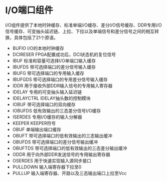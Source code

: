 <!-- IO.md --- 
;; 
;; Description: 
;; Author: Hongyi Wu(吴鸿毅)
;; Email: wuhongyi@qq.com 
;; Created: 三 8月 16 10:45:21 2017 (+0800)
;; Last-Updated: 三 8月 16 20:38:18 2017 (+0800)
;;           By: Hongyi Wu(吴鸿毅)
;;     Update #: 2
;; URL: http://wuhongyi.cn -->

# I/O端口组件

I/O组件提供了本地时钟缓存、标准单端I/O缓存、差分I/O信号缓存、DDR专用I/O信号缓存、可变抽头延迟链、上拉、下拉以及单端信号和差分信号之间的相互转换，具体包括了21个原语。


- BUFIO I/O的本地时钟缓存
- DCIRESER FPGA配置成功后，DCI状态机的复位信号
- IBUF 标准和容量可选择I/O单端口输入缓存
- IBUFDS 带可选择端口的差分信号输入缓存
- IBUFG 带可选择端口的专用输入缓存
- IBUFGDS 带可选择端口的专用差分信号输入缓存
- IDDR 用于接收外部DDR输入信号的专用输入寄存器
- IDELAY 专用的可变抽头输入延迟链
- IDELAYCTRL IDELAY抽头数的控制模块
- IOBUF 带可选择端口的双向缓存
- IOBUFDS 低有效输出的三态差分信号I/O缓存
- ISERDES 专用I/O缓存的输入分解器
- KEEPER KEEPER符号
- OBUF 单端输出端口缓存
- OBUFT 带可选择端口的低有效输出的三态输出缓冲
- OBUFDS 带可选择端口的差分信号输出缓冲
- OBUFTDS 带可选择端口的低有效输出的三态差分输出缓冲
- ODDR 用于向外部DDR发送信号的专用输出寄存器
- OSERDES 用于快速实现输入源同步接口
- PULLDOWN 输入端寄存器下拉至0
- PULLUP 输入端寄存器、开路以及三态输出端口上拉至Vcc





<!-- IO.md ends here -->
